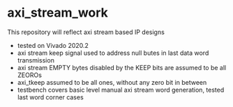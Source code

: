 # axi_stream_work
This repository will reflect axi stream based IP designs

- tested on Vivado 2020.2
- axi stream keep signal used to address null butes in last data word transmission
- axi stream EMPTY bytes disabled by the KEEP bits are assumed to be all ZEOROs
- axi_tkeep assumed to be all ones, without any zero bit in between  
- testbench covers basic level manual axi stream word generation, tested last word corner cases

